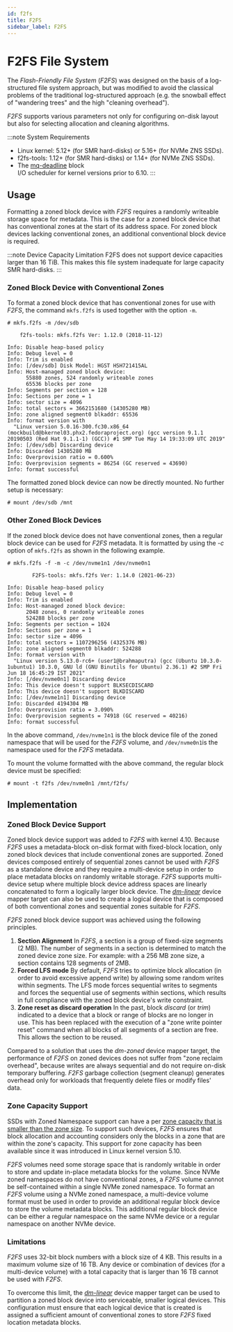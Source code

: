```yaml
---
id: f2fs
title: F2FS
sidebar_label: F2FS
---
```


# F2FS File System

The *Flash-Friendly File System* (*F2FS*) was designed on the basis of a
log-structured file system approach, but was modified to avoid the classical
problems of the traditional log-structured approach (e.g. the snowball effect
of "wandering trees" and the high "cleaning overhead").

*F2FS* supports various parameters not only for configuring on-disk layout but
also for selecting allocation and cleaning algorithms.

:::note System Requirements
- Linux kernel: 5.12+ (for SMR hard-disks) or 5.16+ (for NVMe ZNS SSDs).
- f2fs-tools: 1.12+ (for SMR hard-disks) or 1.14+ (for NVMe ZNS SSDs). 
- The [mq-deadline](/docs/linux/sched#block-io-scheduler-configuration) block   
  I/O scheduler for kernel versions prior to 6.10.
:::

## Usage

Formatting a zoned block device with *F2FS* requires a randomly
writeable storage space for metadata. This is the case for a zoned block device
that has conventional zones at the start of its address space. For zoned block
devices lacking conventional zones, an additional conventional block device is
required.

:::note Device Capacity Limitation
F2FS does not support device capacities larger than 16 TiB. This makes this file
system inadequate for large capacity SMR hard-disks.
:::

### Zoned Block Device with Conventional Zones

To format a zoned block device that has conventional zones for use with *F2FS*,
the command `mkfs.f2fs` is used together with the option `-m`.

```plaintext
# mkfs.f2fs -m /dev/sdb

	f2fs-tools: mkfs.f2fs Ver: 1.12.0 (2018-11-12)

Info: Disable heap-based policy
Info: Debug level = 0
Info: Trim is enabled
Info: [/dev/sdb] Disk Model: HGST HSH721415AL
Info: Host-managed zoned block device:
      55880 zones, 524 randomly writeable zones
      65536 blocks per zone
Info: Segments per section = 128
Info: Sections per zone = 1
Info: sector size = 4096
Info: total sectors = 3662151680 (14305280 MB)
Info: zone aligned segment0 blkaddr: 65536
Info: format version with
  "Linux version 5.0.16-300.fc30.x86_64 (mockbuild@bkernel03.phx2.fedoraproject.org) (gcc version 9.1.1 20190503 (Red Hat 9.1.1-1) (GCC)) #1 SMP Tue May 14 19:33:09 UTC 2019"
Info: [/dev/sdb] Discarding device
Info: Discarded 14305280 MB
Info: Overprovision ratio = 0.600%
Info: Overprovision segments = 86254 (GC reserved = 43690)
Info: format successful
```

The formatted zoned block device can now be directly mounted. No further 
setup is necessary:

```plaintext
# mount /dev/sdb /mnt
```

### Other Zoned Block Devices

If the zoned block device does not have conventional zones, then a regular
block device can be used for *F2FS* metadata. It is formatted by using the *-c*
option of `mkfs.f2fs` as shown in the following example.

```plaintext
# mkfs.f2fs -f -m -c /dev/nvme1n1 /dev/nvme0n1

        F2FS-tools: mkfs.f2fs Ver: 1.14.0 (2021-06-23)

Info: Disable heap-based policy
Info: Debug level = 0
Info: Trim is enabled
Info: Host-managed zoned block device:
      2048 zones, 0 randomly writeable zones
      524288 blocks per zone
Info: Segments per section = 1024
Info: Sections per zone = 1
Info: sector size = 4096
Info: total sectors = 1107296256 (4325376 MB)
Info: zone aligned segment0 blkaddr: 524288
Info: format version with
  "Linux version 5.13.0-rc6+ (user1@brahmaputra) (gcc (Ubuntu 10.3.0-1ubuntu1) 10.3.0, GNU ld (GNU Binutils for Ubuntu) 2.36.1) #2 SMP Fri Jun 18 16:45:29 IST 2021"
Info: [/dev/nvme0n1] Discarding device
Info: This device doesn't support BLKSECDISCARD
Info: This device doesn't support BLKDISCARD
Info: [/dev/nvme1n1] Discarding device
Info: Discarded 4194304 MB
Info: Overprovision ratio = 3.090%
Info: Overprovision segments = 74918 (GC reserved = 40216)
Info: format successful
```

In the above command, `/dev/nvme1n1` is the block device file of the zoned 
namespace that will be used for the *F2FS* volume, and `/dev/nvme0n1`is the
namespace used for the *F2FS* metadata.

To mount the volume formatted with the above command, the regular block device
must be specified:

```plaintext
# mount -t f2fs /dev/nvme0n1 /mnt/f2fs/
```

## Implementation

### Zoned Block Device Support

Zoned block device support was added to *F2FS* with kernel 4.10. Because *F2FS*
uses a metadata-block on-disk format with fixed-block location, only zoned
block devices that include conventional zones are supported. Zoned devices
composed entirely of sequential zones cannot be used with *F2FS* as a
standalone device and they require a multi-device setup in order to place
metadata blocks on randomly writable storage. *F2FS* supports multi-device
setup where multiple block device address spaces are linearly concatenated to
form a logically larger block device. The [*dm-linear*](/docs/linux/dm#dm-linear)
device mapper target can also be used to create a logical device that is
composed of both conventional zones and sequential zones suitable for *F2FS*.

*F2FS* zoned block device support was achieved using the following principles.

1. **Section Alignment** In *F2FS*, a section is a group of fixed-size
   segments (2 MB). The number of segments in a section is determined to match
   the zoned device zone size. For example: with a 256 MB zone size, a section
   contains 128 segments of 2MB.
2. **Forced LFS mode** By default, *F2FS* tries to optimize block allocation
   (in order to avoid excessive append write) by allowing some random writes
   within segments. The LFS mode forces sequential writes to segments and 
   forces the sequential use of segments within sections, which results in 
   full compliance with the zoned block device's write constraint.
3. **Zone reset as discard operation** In the past, block *discard* (or *trim*) 
   indicated to a device that a block or range of blocks are no longer in use. 
   This has been replaced with the execution of a "zone write pointer reset" 
   command when all blocks of all segments of a section are free. This allows 
   the section to be reused.

Compared to a solution that uses the *dm-zoned* device mapper target, 
the performance of *F2FS* on zoned devices does not suffer from "zone reclaim 
overhead", because writes are always sequential and do not require on-disk 
temporary buffering. *F2FS* garbage collection (segment cleanup) generates 
overhead only for workloads that frequently delete files or modify files' data.

### Zone Capacity Support

SSDs with Zoned Namespace support can have a per [zone capacity that is smaller
than the zone size](/docs/introduction/zns#zone-capacity-and-zone-size). To
support such devices, *F2FS* ensures that block allocation and accounting
considers only the blocks in a zone that are within the zone's capacity. This
support for zone capacity has been available since it was introduced in Linux
kernel version 5.10.

*F2FS* volumes need some storage space that is randomly writable in order 
to store and update in-place metadata blocks for the volume. Since NVMe zoned
namespaces do not have conventional zones, a *F2FS* volume cannot be
self-contained within a single NVMe zoned namespace. To format an *F2FS* volume
using a NVMe zoned namespace, a multi-device volume format must be used in order
to provide an additional regular block device to store the volume metadata 
blocks. This additional regular block device can be either a regular namespace 
on the same NVMe device or a regular namespace on another NVMe device.

### Limitations

*F2FS* uses 32-bit block numbers with a block size of 4 KB. This results in a
maximum volume size of 16 TB. Any device or combination of devices (for a
multi-device volume) with a total capacity that is larger than 16 TB cannot 
be used with *F2FS*.

To overcome this limit, the [*dm-linear*](/docs/linux/dm#dm-linear) device
mapper target can be used to partition a zoned block device into serviceable,
smaller logical devices. This configuration must ensure that each logical device
that is created is assigned a sufficient amount of conventional zones to store
*F2FS* fixed location metadata blocks.
